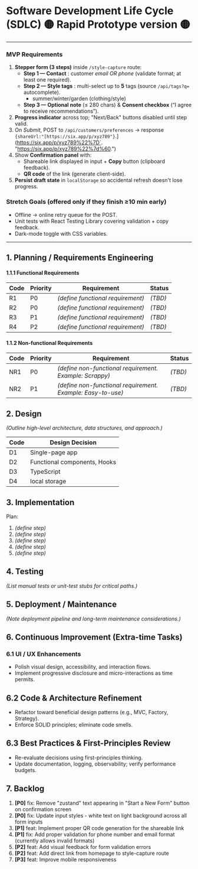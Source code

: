 # Software Development Life Cycle (SDLC) 🟡 Rapid Prototype version 🟡

---

### MVP Requirements

1. **Stepper form (3 steps)** inside `/style-capture` route:
   - **Step 1 — Contact** : customer _email OR phone_ (validate format; at least one required).
   - **Step 2 — Style tags** : multi-select up to **5** tags (source `/api/tags?q=` autocomplete).
     - summer/winter/garden (clothing/style)
   - **Step 3 — Optional note** (≤ 280 chars) & **Consent checkbox** (“I agree to receive recommendations”).
2. **Progress indicator** across top; "Next/Back" buttons disabled until step valid.
3. On _Submit_, POST to `/api/customers/preferences` → response `{shareUrl:"[https://six.app/p/xyz789"}`.](https://six.app/p/xyz789%22%7D`. "https://six.app/p/xyz789%22%7d%60.")
4. Show **Confirmation panel** with:
   - Shareable link displayed in input + **Copy** button (clipboard feedback).
   - **QR code** of the link (generate client-side).
5. **Persist draft state** in `localStorage` so accidental refresh doesn't lose progress.

### Stretch Goals (offered only if they finish ≥10 min early)

- Offline → online retry queue for the POST.
- Unit tests with React Testing Library covering validation + copy feedback.
- Dark-mode toggle with CSS variables.

---

## 1. Planning / Requirements Engineering

#### 1.1.1 Functional Requirements

| Code | Priority | Requirement                       | Status  |
| ---- | -------- | --------------------------------- | ------- |
| R1   | P0       | _(define functional requirement)_ | _(TBD)_ |
| R2   | P0       | _(define functional requirement)_ | _(TBD)_ |
| R3   | P1       | _(define functional requirement)_ | _(TBD)_ |
| R4   | P2       | _(define functional requirement)_ | _(TBD)_ |

#### 1.1.2 Non-functional Requirements

| Code | Priority | Requirement                                                 | Status  |
| ---- | -------- | ----------------------------------------------------------- | ------- |
| NR1  | P0       | _(define non-functional requirement. Example: Scrappy)_     | _(TBD)_ |
| NR2  | P1       | _(define non-functional requirement. Example: Easy-to-use)_ | _(TBD)_ |

## 2. Design

_(Outline high-level architecture, data structures, and approach.)_

| Code | Design Decision              |
| ---- | ---------------------------- |
| D1   | Single-page app              |
| D2   | Functional components, Hooks |
| D3   | TypeScript                   |
| D4   | local storage                |

## 3. Implementation

Plan:

1. _(define step)_
2. _(define step)_
3. _(define step)_
4. _(define step)_
5. _(define step)_

## 4. Testing

_(List manual tests or unit-test stubs for critical paths.)_

## 5. Deployment / Maintenance

_(Note deployment pipeline and long-term maintenance considerations.)_

## 6. Continuous Improvement (Extra-time Tasks)

### 6.1 UI / UX Enhancements

- Polish visual design, accessibility, and interaction flows.
- Implement progressive disclosure and micro-interactions as time permits.

## 6.2 Code & Architecture Refinement

- Refactor toward beneficial design patterns (e.g., MVC, Factory, Strategy).
- Enforce SOLID principles; eliminate code smells.

## 6.3 Best Practices & First-Principles Review

- Re-evaluate decisions using first-principles thinking.
- Update documentation, logging, observability; verify performance budgets.

## 7. Backlog

1. **[P0]** fix: Remove "zustand" text appearing in "Start a New Form" button on confirmation screen
2. **[P0]** fix: Update input styles - white text on light background across all form inputs
3. **[P1]** feat: Implement proper QR code generation for the shareable link
4. **[P1]** fix: Add proper validation for phone number and email format (currently allows invalid formats)
5. **[P2]** feat: Add visual feedback for form validation errors
6. **[P2]** feat: Add direct link from homepage to style-capture route
7. **[P3]** feat: Improve mobile responsiveness
